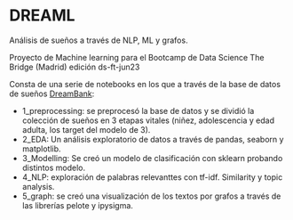 # DREAML
 Análisis de sueños a través de NLP, ML y grafos.

Proyecto de Machine learning para el Bootcamp de Data Science The Bridge (Madrid) edición ds-ft-jun23

Consta de una serie de notebooks en los que a través de la base de datos de sueños [DreamBank](https://github.com/SJD1882/IGR204-DataViz-Dream-Bank-Project/tree/master):
 - 1_preprocessing: se preprocesó la base de datos y se dividió la colección de sueños en 3 etapas vitales (niñez, adolescencia y edad adulta, los target del modelo de 3).
 - 2_EDA: Un análisis exploratorio de datos a través de pandas, seaborn y matplotlib.
 - 3_Modelling: Se creó un modelo de clasificación con sklearn probando distintos modelo.
 - 4_NLP: exploración de palabras relevanttes con tf-idf. Similarity y topic analysis.
 - 5_graph: se creó una visualización de los textos por grafos a través de las librerías pelote y ipysigma.
